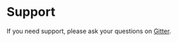# Support

If you need support, please ask your questions on [Gitter](https://gitter.im/kocsismate/php-version-benchmarks).
